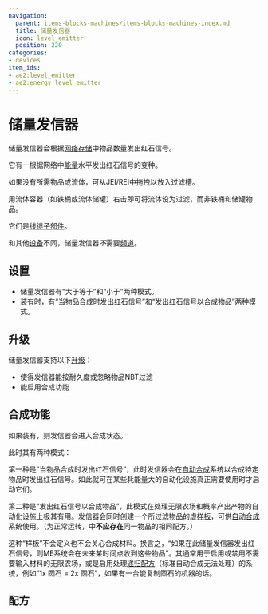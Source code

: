 ```yaml
---
navigation:
  parent: items-blocks-machines/items-blocks-machines-index.md
  title: 储量发信器
  icon: level_emitter
  position: 220
categories:
- devices
item_ids:
- ae2:level_emitter
- ae2:energy_level_emitter
---
```


# 储量发信器

<GameScene zoom="8" background="transparent">
  <ImportStructure src="../assets/blocks/level_emitter.snbt" />
</GameScene>

储量发信器会根据[网络存储](../ae2-mechanics/import-export-storage.md)中物品数量发出红石信号。

它有一根据网络中[能量](../ae2-mechanics/energy.md)水平发出红石信号的变种。

如果没有所需物品或流体，可从JEI/REI中拖拽以放入过滤槽。

用流体容器（如铁桶或流体储罐）右击即可将流体设为过滤，而非铁桶和储罐物品。

它们是[线缆子部件](../ae2-mechanics/cable-subparts.md)。

和其他[设备](../ae2-mechanics/devices.md)不同，储量发信器*不*需要[频道](../ae2-mechanics/channels.md)。

## 设置

*   储量发信器有“大于等于”和“小于”两种模式。
*   装有<ItemLink id="crafting_card" />时，有“当物品合成时发出红石信号”和“发出红石信号以合成物品”两种模式。

## 升级

储量发信器支持以下[升级](upgrade_cards.md)：

*   <ItemLink id="fuzzy_card" />使得发信器能按耐久度或忽略物品NBT过滤
*   <ItemLink id="crafting_card" />能启用合成功能

## 合成功能

如果装有<ItemLink id="crafting_card" />，则发信器会进入合成状态。

此时其有两种模式：

第一种是“当物品合成时发出红石信号”，此时发信器会在[自动合成](../ae2-mechanics/autocrafting.md)系统以<ItemLink id="pattern_provider" />合成特定物品时发出红石信号。如此就可在某些耗能量大的自动化设施真正需要使用时才启动它们。

第二种是“发出红石信号以合成物品”，此模式在处理无限农场和概率产出产物的自动化设施上极其有用。发信器会同时创建一个所过滤物品的虚[样板](patterns.md)，可供[自动合成](../ae2-mechanics/autocrafting.md)系统使用。（为正常运转，<ItemLink id="pattern_provider" />中**不应存在**同一物品的相同配方。）

这种“样板”不会定义也不会关心合成材料。换言之，“如果在此储量发信器发出红石信号，则ME系统会在未来某时间点收到这些物品”。其通常用于启用或禁用不需要输入材料的无限农场，或是启用处理[递归配方](../example-setups/recursive-crafting-setup.md)（标准自动合成无法处理）的系统，例如“1x 圆石 = 2x 圆石”，如果有一台能复制圆石的机器的话。

## 配方

<RecipeFor id="level_emitter" />

<RecipeFor id="energy_level_emitter" />

